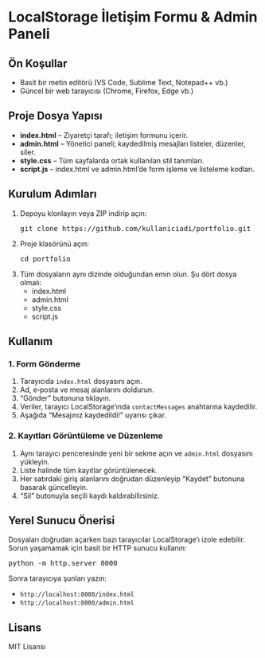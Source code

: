 <h1>LocalStorage İletişim Formu & Admin Paneli</h1>

  <h2>Ön Koşullar</h2>
  <ul>
    <li>Basit bir metin editörü (VS Code, Sublime Text, Notepad++ vb.)</li>
    <li>Güncel bir web tarayıcısı (Chrome, Firefox, Edge vb.)</li>
  </ul>

  <h2>Proje Dosya Yapısı</h2>
  <ul>
    <li><strong>index.html</strong> – Ziyaretçi tarafı; iletişim formunu içerir.</li>
    <li><strong>admin.html</strong> – Yönetici paneli; kaydedilmiş mesajları listeler, düzenler, siler.</li>
    <li><strong>style.css</strong> – Tüm sayfalarda ortak kullanılan stil tanımları.</li>
    <li><strong>script.js</strong> – index.html ve admin.html’de form işleme ve listeleme kodları.</li>
  </ul>

  <h2>Kurulum Adımları</h2>
  <ol>
    <li>
      Depoyu klonlayın veya ZIP indirip açın:
      <pre>git clone https://github.com/kullaniciadi/portfolio.git</pre>
    </li>
    <li>
      Proje klasörünü açın:
      <pre>cd portfolio</pre>
    </li>
    <li>
      Tüm dosyaların aynı dizinde olduğundan emin olun. Şu dört dosya olmalı:
      <ul>
        <li>index.html</li>
        <li>admin.html</li>
        <li>style.css</li>
        <li>script.js</li>
      </ul>
    </li>
  </ol>

  <h2>Kullanım</h2>
  <h3>1. Form Gönderme</h3>
  <ol>
    <li>Tarayıcıda <code>index.html</code> dosyasını açın.</li>
    <li>Ad, e‑posta ve mesaj alanlarını doldurun.</li>
    <li>“Gönder” butonuna tıklayın.</li>
    <li>Veriler, tarayıcı LocalStorage’ında <code>contactMessages</code> anahtarına kaydedilir.</li>
    <li>Aşağıda “Mesajınız kaydedildi!” uyarısı çıkar.</li>
  </ol>

  <h3>2. Kayıtları Görüntüleme ve Düzenleme</h3>
  <ol>
    <li>Aynı tarayıcı penceresinde yeni bir sekme açın ve <code>admin.html</code> dosyasını yükleyin.</li>
    <li>Liste halinde tüm kayıtlar görüntülenecek.</li>
    <li>Her satırdaki giriş alanlarını doğrudan düzenleyip “Kaydet” butonuna basarak güncelleyin.</li>
    <li>“Sil” butonuyla seçili kaydı kaldırabilirsiniz.</li>
  </ol>

  <h2>Yerel Sunucu Önerisi</h2>
  <p>Dosyaları doğrudan açarken bazı tarayıcılar LocalStorage’ı izole edebilir. Sorun yaşamamak için basit bir HTTP sunucu kullanın:</p>
  <pre>python -m http.server 8000</pre>
  <p>Sonra tarayıcıya şunları yazın:</p>
  <ul>
    <li><code>http://localhost:8000/index.html</code></li>
    <li><code>http://localhost:8000/admin.html</code></li>
  </ul>

  <h2>Lisans</h2>
  <p>MIT Lisansı</p>
